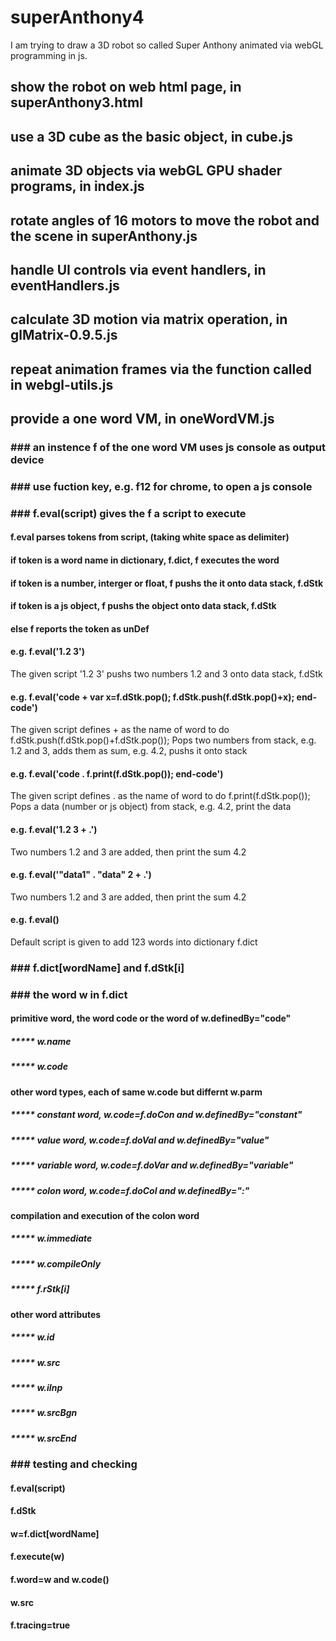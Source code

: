 # superAnthony4

I am trying to draw a 3D robot so called Super Anthony animated via webGL programming in js.

## show the robot on web html page, in superAnthony3.html

## use a 3D cube as the basic object, in cube.js

## animate 3D objects via webGL GPU shader programs, in index.js

## rotate angles of 16 motors to move the robot and the scene in superAnthony.js 

## handle UI controls via event handlers, in eventHandlers.js

## calculate 3D motion via matrix operation, in glMatrix-0.9.5.js

## repeat animation frames via the function called in webgl-utils.js

## provide a one word VM, in oneWordVM.js

### ### an instence f of the one word VM uses js console as output device
### ### use fuction key, e.g. f12 for chrome, to open a js console
### ### f.eval(script) gives the f a script to execute
#### $$$$ f.eval parses tokens from script, (taking white space as delimiter)
#### $$$$ if token is a word name in dictionary, f.dict, f executes the word
#### $$$$ if token is a number, interger or float, f pushs the it onto data stack, f.dStk
#### $$$$ if token is a js object, f pushs the object onto data stack, f.dStk
#### $$$$ else f reports the token as unDef
#### $$$$ e.g. f.eval('1.2 3')
The given script '1.2 3' pushs two numbers 1.2 and 3 onto data stack, f.dStk
#### $$$$ e.g. f.eval('code + var x=f.dStk.pop(); f.dStk.push(f.dStk.pop()+x); end-code')
The given script defines + as the name of word to do f.dStk.push(f.dStk.pop()+f.dStk.pop());
Pops two numbers from stack, e.g. 1.2 and 3, adds them as sum, e.g. 4.2, pushs it onto stack
#### $$$$ e.g. f.eval('code . f.print(f.dStk.pop()); end-code')
The given script defines . as the name of word to do f.print(f.dStk.pop());
Pops a data (number or js object) from stack, e.g. 4.2, print the data
#### $$$$ e.g. f.eval('1.2 3 + .')
Two numbers 1.2 and 3 are added, then print the sum 4.2
#### $$$$ e.g. f.eval('"data1" . "data" 2 + .')
Two numbers 1.2 and 3 are added, then print the sum 4.2
#### $$$$ e.g. f.eval()
Default script is given to add 123 words into dictionary f.dict
### ### f.dict[wordName] and f.dStk[i]

### ### the word w in f.dict
#### $$$$ primitive word, the word code or the word of w.definedBy="code"
##### ***** w.name
##### ***** w.code
#### $$$$ other word types, each of same w.code but differnt w.parm
##### ***** constant word, w.code=f.doCon and w.definedBy="constant"
##### ***** value word, w.code=f.doVal and w.definedBy="value"
##### ***** variable word, w.code=f.doVar and w.definedBy="variable"
##### ***** colon word, w.code=f.doCol and w.definedBy=":"
#### $$$$ compilation and execution of the colon word 
##### ***** w.immediate
##### ***** w.compileOnly
##### ***** f.rStk[i]
#### $$$$ other word attributes
##### ***** w.id
##### ***** w.src
##### ***** w.iInp
##### ***** w.srcBgn
##### ***** w.srcEnd
### ### testing and checking
#### $$$$ f.eval(script)
#### $$$$ f.dStk
#### $$$$ w=f.dict[wordName]
#### $$$$ f.execute(w) 
#### $$$$ f.word=w and w.code()
#### $$$$ w.src
#### $$$$ f.tracing=true

